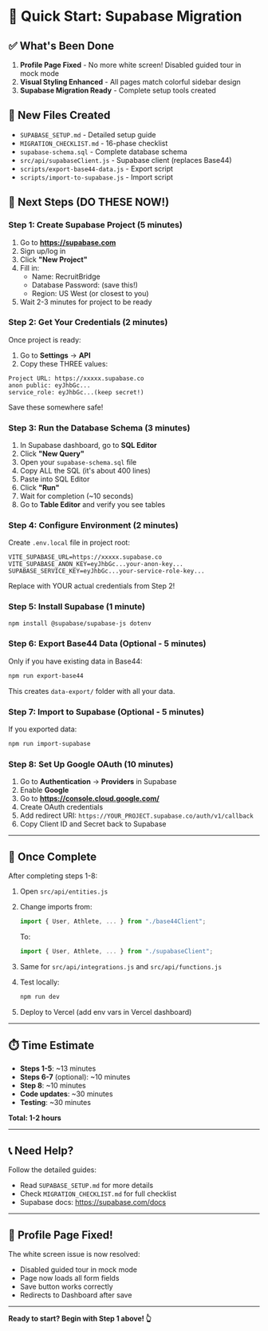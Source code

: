 # 🚀 Quick Start: Supabase Migration

## ✅ What's Been Done

1. **Profile Page Fixed** - No more white screen! Disabled guided tour in mock mode
2. **Visual Styling Enhanced** - All pages match colorful sidebar design
3. **Supabase Migration Ready** - Complete setup tools created

## 📁 New Files Created

- `SUPABASE_SETUP.md` - Detailed setup guide
- `MIGRATION_CHECKLIST.md` - 16-phase checklist
- `supabase-schema.sql` - Complete database schema
- `src/api/supabaseClient.js` - Supabase client (replaces Base44)
- `scripts/export-base44-data.js` - Export script
- `scripts/import-to-supabase.js` - Import script

## 🎯 Next Steps (DO THESE NOW!)

### Step 1: Create Supabase Project (5 minutes)

1. Go to **https://supabase.com**
2. Sign up/log in
3. Click **"New Project"**
4. Fill in:
   - Name: RecruitBridge
   - Database Password: (save this!)
   - Region: US West (or closest to you)
5. Wait 2-3 minutes for project to be ready

### Step 2: Get Your Credentials (2 minutes)

Once project is ready:

1. Go to **Settings** → **API**
2. Copy these THREE values:

```
Project URL: https://xxxxx.supabase.co
anon public: eyJhbGc...
service_role: eyJhbGc...(keep secret!)
```

Save these somewhere safe!

### Step 3: Run the Database Schema (3 minutes)

1. In Supabase dashboard, go to **SQL Editor**
2. Click **"New Query"**
3. Open your `supabase-schema.sql` file
4. Copy ALL the SQL (it's about 400 lines)
5. Paste into SQL Editor
6. Click **"Run"**
7. Wait for completion (~10 seconds)
8. Go to **Table Editor** and verify you see tables

### Step 4: Configure Environment (2 minutes)

Create `.env.local` file in project root:

```env
VITE_SUPABASE_URL=https://xxxxx.supabase.co
VITE_SUPABASE_ANON_KEY=eyJhbGc...your-anon-key...
SUPABASE_SERVICE_KEY=eyJhbGc...your-service-role-key...
```

Replace with YOUR actual credentials from Step 2!

### Step 5: Install Supabase (1 minute)

```bash
npm install @supabase/supabase-js dotenv
```

### Step 6: Export Base44 Data (Optional - 5 minutes)

Only if you have existing data in Base44:

```bash
npm run export-base44
```

This creates `data-export/` folder with all your data.

### Step 7: Import to Supabase (Optional - 5 minutes)

If you exported data:

```bash
npm run import-supabase
```

### Step 8: Set Up Google OAuth (10 minutes)

1. Go to **Authentication** → **Providers** in Supabase
2. Enable **Google**
3. Go to **https://console.cloud.google.com/**
4. Create OAuth credentials
5. Add redirect URI: `https://YOUR_PROJECT.supabase.co/auth/v1/callback`
6. Copy Client ID and Secret back to Supabase

---

## 🎉 Once Complete

After completing steps 1-8:

1. Open `src/api/entities.js`
2. Change imports from:
   ```javascript
   import { User, Athlete, ... } from "./base44Client";
   ```
   To:
   ```javascript
   import { User, Athlete, ... } from "./supabaseClient";
   ```

3. Same for `src/api/integrations.js` and `src/api/functions.js`

4. Test locally:
   ```bash
   npm run dev
   ```

5. Deploy to Vercel (add env vars in Vercel dashboard)

---

## ⏱️ Time Estimate

- **Steps 1-5**: ~13 minutes
- **Steps 6-7** (optional): ~10 minutes
- **Step 8**: ~10 minutes
- **Code updates**: ~30 minutes
- **Testing**: ~30 minutes

**Total: 1-2 hours**

---

## 📞 Need Help?

Follow the detailed guides:
- Read `SUPABASE_SETUP.md` for more details
- Check `MIGRATION_CHECKLIST.md` for full checklist
- Supabase docs: https://supabase.com/docs

---

## 🐛 Profile Page Fixed!

The white screen issue is now resolved:
- Disabled guided tour in mock mode
- Page now loads all form fields
- Save button works correctly
- Redirects to Dashboard after save

---

**Ready to start? Begin with Step 1 above! 👆**
